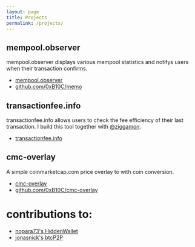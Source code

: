 ```yaml
---
layout: page
title: Projects
permalink: /projects/
---
```




## mempool.observer
mempool.observer displays various mempool statistics and notifys users when their transaction confirms.
* [mempool.observer](https://mempool.observer)
* [github.com/0xB10C/memo](https://github.com/0xB10C/memo)


## transactionfee.info
transactionfee.info allows users to check the fee efficiency of their last transaction.
I build this tool together with [@ziggamon](https://twitter.com/ziggamon).
* [transactionfee.info](https://transactionfee.info)

## cmc-overlay
A simple coinmarketcap.com price overlay to with coin conversion.
* [cmc-overlay](https://0xb10c.github.io/cmc-overlay/)
* [github.com/0xB10C/cmc-overlay](https://github.com/0xB10C/cmc-overlay)

# contributions to:
* [nopara73's HiddenWallet](https://github.com/nopara73/HiddenWallet)
* [jonasnick's btcP2P](https://github.com/jonasnick/btcP2P)
